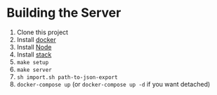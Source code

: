 # Building the Server

1. Clone this project
2. Install [docker](https://docs.docker.com)
3. Install [Node](https://nodejs.org/en/download/package-manager/)
4. Install [stack](http://docs.haskellstack.org/en/stable/README/)
5. `make setup`
6. `make server`
7. `sh import.sh path-to-json-export`
8. `docker-compose up` (or `docker-compose up -d` if you want detached)
